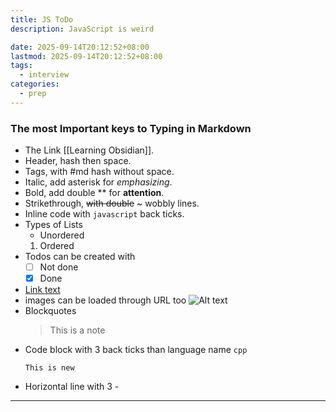 ```yaml
---
title: JS ToDo
description: JavaScript is weird

date: 2025-09-14T20:12:52+08:00
lastmod: 2025-09-14T20:12:52+08:00
tags:
  - interview
categories:
  - prep
---
```


### The most Important keys to Typing in Markdown 

- The Link [[Learning Obsidian]].
-  Header, hash then space.
- Tags, with #md hash without space.
- Italic, add asterisk for *emphasizing*.
- Bold, add double ** for **attention**.
- Strikethrough, ~~with double~~ ~ wobbly lines.
- Inline code with `javascript` back ticks.
- Types of Lists
	- Unordered
	1. Ordered
- Todos can be created with
	- [ ] Not done 
	- [x] Done
- [Link text](https://example.com)  
- images  can be loaded through URL too ![Alt text](https://cdn.iconscout.com/icon/free/png-256/free-markdown-logo-icon-svg-png-download-458334.png) 
-  Blockquotes
	> This is a note
- Code block with  3 back ticks than language name `cpp`
  ```
  This is new 
  ```
-  Horizontal line with 3 -
--- 
